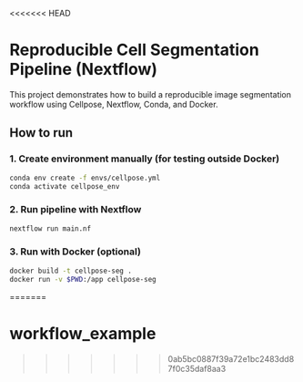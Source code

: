 <<<<<<< HEAD
# Reproducible Cell Segmentation Pipeline (Nextflow)

This project demonstrates how to build a reproducible image segmentation workflow using Cellpose, Nextflow, Conda, and Docker.

## How to run

### 1. Create environment manually (for testing outside Docker)
```bash
conda env create -f envs/cellpose.yml
conda activate cellpose_env
```

### 2. Run pipeline with Nextflow
```bash
nextflow run main.nf
```

### 3. Run with Docker (optional)
```bash
docker build -t cellpose-seg .
docker run -v $PWD:/app cellpose-seg
```
=======
# workflow_example
>>>>>>> 0ab5bc0887f39a72e1bc2483dd87f0c35daf8aa3

